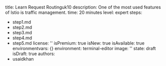 title: Learn Request Routinguk10
description: One of the most used features of Istio is traffic management.
time: 20 minutes
level: expert
steps:
  - step1.md
  - step2.md
  - step3.md
  - step4.md
  - step5.md
license: ''
isPremium: true
isNew: true
isAvailable: true
environmentvars: {}
environment: terminal-editor
image: ''
state: draft
isDraft: true
authors:
  - usaidkhan
